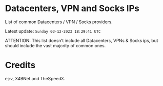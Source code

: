 # Datacenters, VPN and Socks IPs
 
List of common Datacenters / VPN / Socks providers. 

Latest update: `Sunday 03-12-2023 18:29:41 UTC` 

ATTENTION: This list doesn't include all Datacenters, VPNs & Socks ips, 
but should include the vast majority of common ones.

# Credits
ejrv, X4BNet and TheSpeedX.
